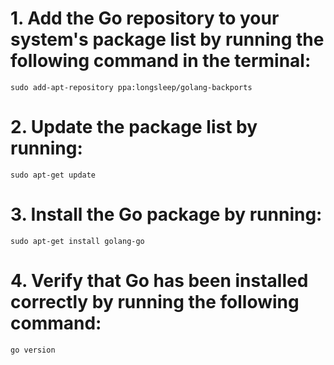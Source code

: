 # 1. Add the Go repository to your system's package list by running the following command in the terminal:

```
sudo add-apt-repository ppa:longsleep/golang-backports
```

# 2. Update the package list by running:

```
sudo apt-get update
```

# 3. Install the Go package by running:

```
sudo apt-get install golang-go
```

# 4. Verify that Go has been installed correctly by running the following command:

```
go version
```
